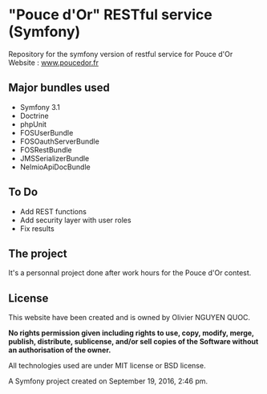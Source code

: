 "Pouce d'Or" RESTful service (Symfony)
======================================

Repository for the symfony version of restful service for Pouce d'Or Website : www.poucedor.fr

## Major bundles used

* Symfony 3.1
* Doctrine
* phpUnit
* FOSUserBundle
* FOSOauthServerBundle
* FOSRestBundle
* JMSSerializerBundle
* NelmioApiDocBundle

## To Do

* Add REST functions
* Add security layer with user roles
* Fix results

## The project

It's a personnal project done after work hours for the Pouce d'Or contest.


## License

This website have been created and is owned by Olivier NGUYEN QUOC.

**No rights permission given including rights to use, copy, modify, merge, publish, distribute, sublicense, and/or sell
copies of the Software without an authorisation of the owner.**

All technologies used are under MIT license or BSD license.

A Symfony project created on September 19, 2016, 2:46 pm.
